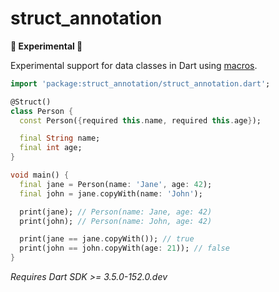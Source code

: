# struct_annotation

**🚧 Experimental 🚧**

Experimental support for data classes in Dart using [macros](https://dart.dev/language/macros).

```dart
import 'package:struct_annotation/struct_annotation.dart';

@Struct()
class Person {
  const Person({required this.name, required this.age});

  final String name;
  final int age;
}

void main() {
  final jane = Person(name: 'Jane', age: 42);
  final john = jane.copyWith(name: 'John');

  print(jane); // Person(name: Jane, age: 42)
  print(john); // Person(name: John, age: 42)

  print(jane == jane.copyWith()); // true
  print(john == john.copyWith(age: 21)); // false
}
```

_Requires Dart SDK >= 3.5.0-152.0.dev_
